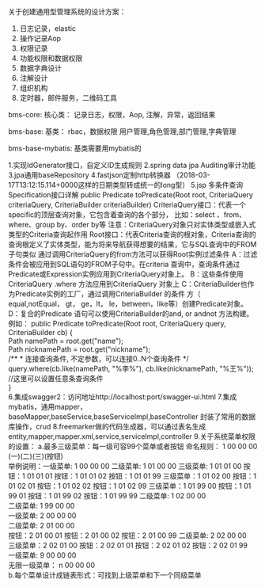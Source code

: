 关于创建通用型管理系统的设计方案：
1.	日志记录，elastic
2.	操作记录Aop
3.	权限记录
4.	功能权限和数据权限
5.	数据字典设计
6.	注解设计
7.	组织机构
8.	定时器，邮件服务，二维码工具


bms-core: 核心类：
记录日志，权限，Aop, 注解，异常，返回结果


bms-base: 基类：
rbac，数据权限
用户管理,角色管理,部门管理,字典管理

bms-base-mybatis: 基类需要用mybatis的




1.实现IdGenerator接口，自定义ID生成规则
2.spring data jpa Auditing审计功能
3.jpa通用baseRepository
4.fastjson定制http转换器  （2018-03-17T13:12:15.114+0000这样的日期类型转成统一的long型）
5.jsp 多条件查询Specification接口详解
public Predicate toPredicate(Root<SysUser> root, CriteriaQuery<?> criteriaQuery, CriteriaBuilder criteriaBuilder)
CriteriaQuery接口：代表一个specific的顶层查询对象，它包含着查询的各个部分，
比如：select 、from、where、group by、order by等
注意：CriteriaQuery对象只对实体类型或嵌入式类型的Criteria查询起作用
Root接口：代表Criteria查询的根对象，Criteria查询的查询根定义了实体类型，能为将来导航获得想要的结果，它与SQL查询中的FROM子句类似
通过调用CriteriaQuery的from方法可以获得Root实例过滤条件
A：过滤条件会被应用到SQL语句的FROM子句中。在criteria 查询中，查询条件通过Predicate或Expression实例应用到CriteriaQuery对象上。
B：这些条件使用 CriteriaQuery .where 方法应用到CriteriaQuery 对象上
C：CriteriaBuilder也作为Predicate实例的工厂，通过调用CriteriaBuilder 的条件  方（ equal,notEqual， gt， ge，lt， le，between，like等）创建Predicate对象。
D：复合的Predicate 语句可以使用CriteriaBuilder的and, or andnot 方法构建。 
例如：
 public Predicate toPredicate(Root<StudentInfo> root, CriteriaQuery<?> query, CriteriaBuilder cb) {  
    Path<String> namePath = root.get("name");  
    Path<String> nicknamePath = root.get("nickname");  
    /** 
         * 连接查询条件, 不定参数，可以连接0..N个查询条件 
         */  
    query.where(cb.like(namePath, "%李%"), cb.like(nicknamePath, "%王%")); //这里可以设置任意条查询条件  
   }  
6.集成swagger2：访问地址http://localhost:port/swagger-ui.html
7.集成mybatis，通用mapper，baseMapper,baseService,baseServiceImpl,baseController
封装了常用的数据库操作，crud
8.freemarker做的代码生成器，可以通过表名生成entity,mapper,mapper.xml,service,serviceImpl,controller
9.关于系统菜单权限的设置：
a.最多三级菜单：每一级可容99个菜单或者按钮
命名规则： 1  00  00   00
         (一)(二)(三)(按钮)         
举例说明：一级菜单:       1 00 00 00
            二级菜单:     1 01 00 00
                三级菜单: 1 01 01 00
                    按钮：1 01 01 01 
                    按钮：1 01 01 02 
                    按钮：1 01 01 99 
                三级菜单：1 01 02 00
                    按钮：1 01 02 01 
                    按钮：1 01 02 02 
                    按钮：1 01 02 99 
                三级菜单：1 01 99 00 
                    按钮：1 01 99 01 
                    按钮：1 01 99 02 
                    按钮：1 01 99 99 
            二级菜单:     1 02 00 00        
            二级菜单:     1 99 00 00   
        一级菜单:         2 00 00 00   
            二级菜单:     2 01 00 00   
                    按钮：2 01 00 01 
                    按钮：2 01 00 02 
                    按钮：2 01 00 99
            二级菜单:     2 02 00 00   
                三级菜单：2 02 01 00 
                    按钮：2 02 01 01 
                    按钮：2 02 01 02 
                    按钮：2 02 01 99               
        一级菜单:         9 00 00 00      
        无限一级菜单：    n 00 00 00   
b.每个菜单设计成链表形式：可找到上级菜单和下一个同级菜单